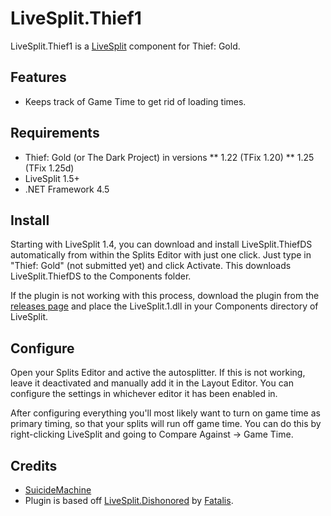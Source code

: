 ﻿LiveSplit.Thief1
=====================

LiveSplit.Thief1 is a [LiveSplit](http://livesplit.org/) component for Thief: Gold.

Features
--------
  * Keeps track of Game Time to get rid of loading times.

Requirements
------------

  * Thief: Gold (or The Dark Project) in versions
  ** 1.22 (TFix 1.20)
  ** 1.25 (TFix 1.25d)
  * LiveSplit 1.5+
  * .NET Framework 4.5 

Install
-------
Starting with LiveSplit 1.4, you can download and install LiveSplit.ThiefDS automatically from within the Splits Editor with just one click. Just type in "Thief: Gold" (not submitted yet) and click Activate. This downloads LiveSplit.ThiefDS to the Components folder.

If the plugin is not working with this process, download the plugin from the [releases page](https://github.com/SuiMachine/LiveSplit.1/releases) and place the LiveSplit.1.dll in your Components directory of LiveSplit.

Configure
---------
Open your Splits Editor and active the autosplitter. If this is not working, leave it deactivated and manually add it in the Layout Editor. You can configure the settings in whichever editor it has been enabled in.

After configuring everything you'll most likely want to turn on game time as primary timing, so that your splits will run off game time. You can do this by right-clicking LiveSplit and going to Compare Against -> Game Time.


Credits
-------
  * [SuicideMachine](http://twitch.tv/suicidemachine)
  * Plugin is based off [LiveSplit.Dishonored](https://github.com/fatalis/LiveSplit.Dishonored) by [Fatalis](http://twitch.tv/fatalis_).

